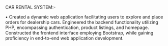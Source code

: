 CAR RENTAL SYSTEM:-

• Created a dynamic web application facilitating users to explore and place orders for dealership cars. Engineered the backend functionality utilizing PHP, encompassing authentication, product      listings, and homepage. Constructed the frontend interface employing Bootstrap, while gaining proficiency in end-to-end web application development.
